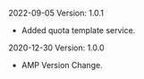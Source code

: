 2022-09-05 Version: 1.0.1
- Added quota template service.

2020-12-30 Version: 1.0.0
- AMP Version Change.

